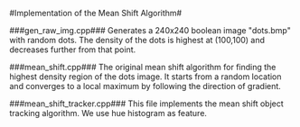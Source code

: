 #Implementation of the Mean Shift Algorithm#

###gen_raw_img.cpp###
Generates a 240x240 boolean image "dots.bmp" with random dots. The density of the dots is highest at (100,100) and decreases further from that point.

###mean_shift.cpp###
The original mean shift algorithm for finding the highest density region of the dots image. It starts from a random location and converges to a local maximum by following the direction of gradient.

###mean_shift_tracker.cpp###
This file implements the mean shift object tracking algorithm. We use hue histogram as feature.
